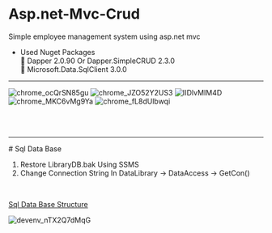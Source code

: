 # Asp.net-Mvc-Crud
Simple employee management system using asp.net mvc
<br/>
* Used Nuget Packages<br/>
📌 Dapper 2.0.90 Or Dapper.SimpleCRUD 2.3.0 <br/>
📌 Microsoft.Data.SqlClient 3.0.0 <br/>

<hr/>

![chrome_ocQrSN85gu](https://user-images.githubusercontent.com/76606140/124740426-6a543c00-df38-11eb-9503-546af699875b.png)
![chrome_JZO52Y2US3](https://user-images.githubusercontent.com/76606140/124740419-69bba580-df38-11eb-9f2d-9e03f51fe732.png)
![IIDlvMIM4D](https://user-images.githubusercontent.com/76606140/124740429-6c1dff80-df38-11eb-9d12-3dce437b1ef8.png)
![chrome_MKC6vMg9Ya](https://user-images.githubusercontent.com/76606140/124740417-69230f00-df38-11eb-9218-3918214e6262.png)
![chrome_fL8dUlbwqi](https://user-images.githubusercontent.com/76606140/124740413-688a7880-df38-11eb-833e-201eef6322b0.png)

<br/>
<br/>
<hr/>
# Sql Data Base <br/>

1) Restore LibraryDB.bak Using SSMS<br/>
2) Change Connection String In DataLibrary -> DataAccess -> GetCon() <br/>
<br/>

<ins> Sql Data Base Structure </ins> <br/>

![devenv_nTX2Q7dMqG](https://user-images.githubusercontent.com/76606140/124740400-66281e80-df38-11eb-8e9b-66e91f3ec7af.png)
